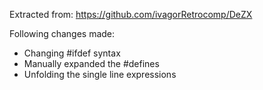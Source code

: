 Extracted from: https://github.com/ivagorRetrocomp/DeZX

Following changes made:

* Changing #ifdef syntax
* Manually expanded the #defines
* Unfolding the single line expressions
